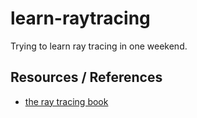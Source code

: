 # learn-raytracing

Trying to learn ray tracing in one weekend.

## Resources / References
- [the ray tracing book](https://raytracing.github.io/books/RayTracingInOneWeekend.html)
